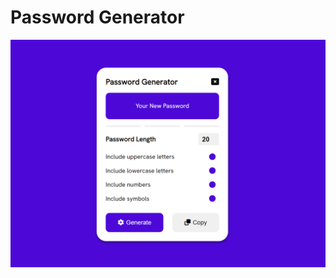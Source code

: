 # Password Generator
![alt-text](https://github.com/emiliaiwu/password_generator/blob/main/img/Screenshot.png)

